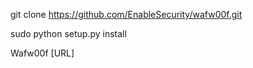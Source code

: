 git clone <https://github.com/EnableSecurity/wafw00f.git>

sudo python setup.py install

Wafw00f [URL]
